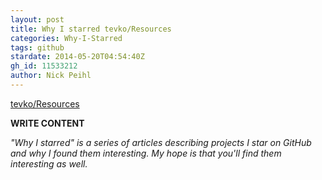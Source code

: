 ```yaml
---
layout: post
title: Why I starred tevko/Resources
categories: Why-I-Starred
tags: github
stardate: 2014-05-20T04:54:40Z
gh_id: 11533212
author: Nick Peihl
---
```


[tevko/Resources](https://github.com/tevko/Resources)

**WRITE CONTENT**

*"Why I starred" is a series of articles describing projects I star on GitHub and why I found them interesting. My hope is that you'll find them interesting as well.*

